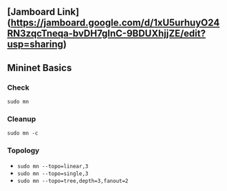 ## [Jamboard Link] (https://jamboard.google.com/d/1xU5urhuyO24RN3zqcTneqa-bvDH7gInC-9BDUXhjjZE/edit?usp=sharing)

## Mininet Basics
### Check
`sudo mn`
### Cleanup
`sudo mn -c`
### Topology
* `sudo mn --topo=linear,3`
* `sudo mn --topo=single,3`
* `sudo mn --topo=tree,depth=3,fanout=2`
